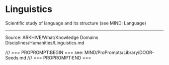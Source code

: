 # Linguistics

Scientific study of language and its structure (see MIND: Language)

---
Source: ARKHIVE/What/Knowledge Domains Disciplines/Humanities/Linguistics.md

/// === PROPROMPT:BEGIN ===
see: MIND/ProPrompts/Library/DOOR-Seeds.md
/// === PROPROMPT:END ===
